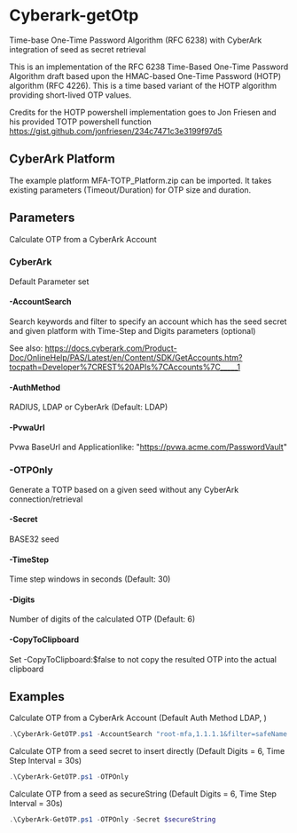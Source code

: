 # Cyberark-getOtp

Time-base One-Time Password Algorithm (RFC 6238) with CyberArk integration of seed as secret retrieval

This is an implementation of the RFC 6238 Time-Based One-Time Password Algorithm draft based upon the HMAC-based One-Time Password (HOTP) algorithm (RFC 4226). This is a time based variant of the HOTP algorithm providing short-lived OTP values.

Credits for the HOTP powershell implementation goes to Jon Friesen and his provided TOTP powershell function https://gist.github.com/jonfriesen/234c7471c3e3199f97d5

## CyberArk Platform

The example platform MFA-TOTP_Platform.zip can be imported. It takes existing parameters (Timeout/Duration) for OTP size and duration.

## Parameters

Calculate OTP from a CyberArk Account

### CyberArk

Default Parameter set

#### -AccountSearch

Search keywords and filter to specify an account which has the seed secret and given platform with Time-Step and Digits parameters (optional)

See also:
https://docs.cyberark.com/Product-Doc/OnlineHelp/PAS/Latest/en/Content/SDK/GetAccounts.htm?tocpath=Developer%7CREST%20APIs%7CAccounts%7C_____1

#### -AuthMethod

RADIUS, LDAP or CyberArk (Default: LDAP)

#### -PvwaUrl

Pvwa BaseUrl and Applicationlike: "https://pvwa.acme.com/PasswordVault"

### -OTPOnly

Generate a TOTP based on a given seed without any CyberArk connection/retrieval

#### -Secret

BASE32 seed

#### -TimeStep

Time step windows in seconds (Default: 30)

#### -Digits

Number of digits of the calculated OTP (Default: 6)

#### -CopyToClipboard

Set -CopyToClipboard:$false to not copy the resulted OTP into the actual clipboard

## Examples

Calculate OTP from a CyberArk Account (Default Auth Method LDAP, )

```powershell
.\CyberArk-GetOTP.ps1 -AccountSearch "root-mfa,1.1.1.1&filter=safeName eq AWS_ROOT"
```

Calculate OTP from a seed secret to insert directly (Default Digits = 6, Time Step Interval = 30s)

```powershell
.\CyberArk-GetOTP.ps1 -OTPOnly
```

Calculate OTP from a seed as secureString (Default Digits = 6, Time Step Interval = 30s)

```powershell
.\CyberArk-GetOTP.ps1 -OTPOnly -Secret $secureString
```
